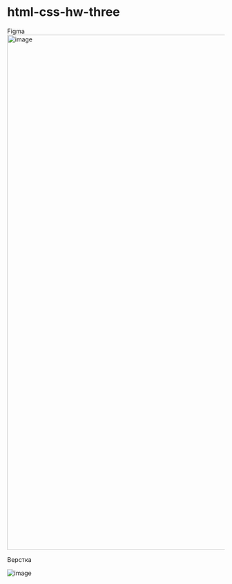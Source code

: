 # html-css-hw-three

Figma
<img width="1194" alt="image" src="https://github.com/ScherbakovM/html-css-hw-three/assets/109952823/4b7f4868-a126-4812-bdcd-5ad851bec029">

Верстка

![image](https://github.com/ScherbakovM/html-css-hw-three/assets/109952823/7e8e0ed5-6ac0-4d1c-a812-ec21519c3293)

